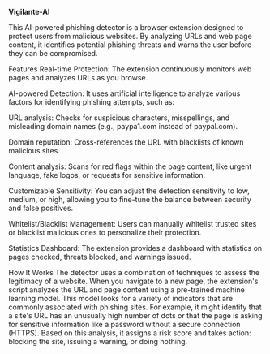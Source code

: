 
**Vigilante-AI**

This AI-powered phishing detector is a browser extension designed to protect users from malicious websites. By analyzing URLs and web page content, it identifies potential phishing threats and warns the user before they can be compromised.

Features
Real-time Protection: The extension continuously monitors web pages and analyzes URLs as you browse.

AI-powered Detection: It uses artificial intelligence to analyze various factors for identifying phishing attempts, such as:

URL analysis: Checks for suspicious characters, misspellings, and misleading domain names (e.g., paypa1.com instead of paypal.com).

Domain reputation: Cross-references the URL with blacklists of known malicious sites.

Content analysis: Scans for red flags within the page content, like urgent language, fake logos, or requests for sensitive information.

Customizable Sensitivity: You can adjust the detection sensitivity to low, medium, or high, allowing you to fine-tune the balance between security and false positives.

Whitelist/Blacklist Management: Users can manually whitelist trusted sites or blacklist malicious ones to personalize their protection.

Statistics Dashboard: The extension provides a dashboard with statistics on pages checked, threats blocked, and warnings issued.

How It Works
The detector uses a combination of techniques to assess the legitimacy of a website. When you navigate to a new page, the extension's script analyzes the URL and page content using a pre-trained machine learning model. This model looks for a variety of indicators that are commonly associated with phishing sites. For example, it might identify that a site's URL has an unusually high number of dots or that the page is asking for sensitive information like a password without a secure connection (HTTPS). Based on this analysis, it assigns a risk score and takes action: blocking the site, issuing a warning, or doing nothing.
